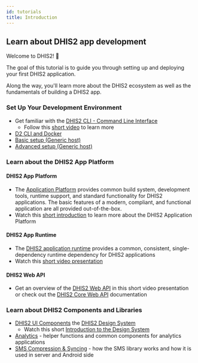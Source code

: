 ```yaml
---
id: tutorials
title: Introduction
---
```


## Learn about DHIS2 app development

Welcome to DHIS2! 🎊

The goal of this tutorial is to guide you through setting up and deploying your first DHIS2 application. 

Along the way, you'll learn more about the DHIS2 ecosystem as well as the fundamentals of building a DHIS2 app.

### Set Up Your Development Environment 
* Get familiar with the [DHIS2 CLI - Command Line Interface](https://cli.dhis2.nu/#/)
    - Follow this [short video](https://youtu.be/8-n8VZKEJo8?list=PLo6Seh-066RynhjhnJNUITOZykA7397We&t=366) to learn more  
* [D2 CLI and Docker](./tutorials/dhis2-docker)
* [Basic setup (Generic host)](./tutorials/dhis2-basic-setup)
* [Advanced setup (Generic host)](./tutorials/dhis2-advanced-setup)

### Learn about the DHIS2 App Platform 

#### DHIS2 App Platform

* The [Application Platform](https://platform.dhis2.nu/#/getting-started) provides common build system, development tools, runtime support, and standard functionality for DHIS2 applications. The basic features of a modern, compliant, and functional application are all provided out-of-the-box. 
* Watch this [short introduction](https://youtu.be/_lSrvFVvdRs?list=PLo6Seh-066RynhjhnJNUITOZykA7397We&t=249) to learn more about the DHIS2 Application Platform 

#### DHIS2 App Runtime
* The [DHIS2 application runtime](https://runtime.dhis2.nu/#/) provides a common, consistent, single-dependency runtime dependency for DHIS2 applications
* Watch this [short video presentation](https://youtu.be/drLUFP93mFk?list=PLo6Seh-066RynhjhnJNUITOZykA7397We&t=133) 

#### DHIS2 Web API 
* Get an overview of the [DHIS2 Web API](https://youtu.be/_1bkoE-UKy0) in this short video presentation or check out the [DHIS2 Core Web API](https://docs.dhis2.org/en/develop/using-the-api/dhis-core-version-master/introduction.html) documentation 

### Learn about DHIS2 Components and Libraries 
* [DHIS2 UI Components](https://ui.dhis2.nu/#/) the [DHIS2 Design System](https://github.com/dhis2/design-system) 
  - Watch this short [Introduction to the Design System](https://youtu.be/oi9mSa62G0Q?t=1862)  
* [Analytics](https://github.com/dhis2/analytics) - helper functions and common components for analytics applications
* [SMS Compression & Syncing](https://github.com/dhis2/dhis2-android-capture-app/tree/master/docs/src/commonmark/en/content/tech-guides) - how the SMS library works and how it is used in server and Android side

